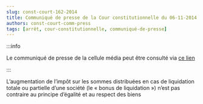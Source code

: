 ```yaml
---   
slug: const-court-162-2014
title: Communiqué de presse de la Cour constitutionnelle du 06-11-2014
authors: const-court-comm-press
tags: [arrêt, cour-constitutionnelle, communiqué-de-presse]
---
```


:::info

Le communiqué de presse de la cellule média peut être consulté via [ce lien](https://www.const-court.be/public/f/2014/2014-162f-info.pdf) 

:::

L’augmentation de l’impôt sur les sommes distribuées en cas de liquidation totale ou partielle d’une société (le « bonus de liquidation ») n’est pas contraire au principe d’égalité et au respect des biens
